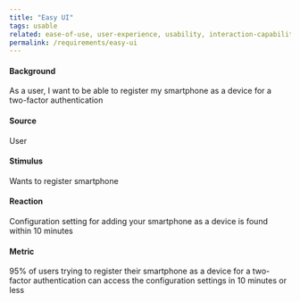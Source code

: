 ```yaml
---
title: "Easy UI"
tags: usable
related: ease-of-use, user-experience, usability, interaction-capability
permalink: /requirements/easy-ui
---
```


<div class="quality-requirement" markdown="1">

#### Background

As a user, I want to be able to register my smartphone as a device for a two-factor authentication

#### Source

User

#### Stimulus

Wants to register smartphone

#### Reaction

Configuration setting for adding your smartphone as a device is found within 10 minutes

#### Metric

95% of users trying to register their smartphone as a device for a two-factor authentication can access the configuration settings in 10 minutes or less


</div><br>




